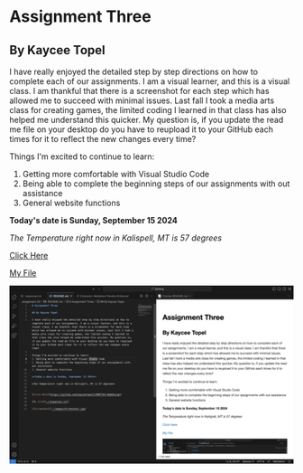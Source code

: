 # Assignment Three

## By Kaycee Topel 

I have really enjoyed the detailed step by step directions on how to complete each of our assignments. I am a visual learner, and this is a visual class. I am thankful that there is a screenshot for each step which has allowed me to succeed with minimal issues. Last fall I took a media arts class for creating games, the limited coding I learned in that class has also helped me understand this quicker. My question is, if you update the read me file on your desktop do you have to reupload it to your GitHub each times for it to reflect the new changes every time? 

Things I'm excited to continue to learn:
1. Getting more comfortable with Visual Studio Code 
2. Being able to complete the beginning steps of our assignments with out assistance 
3. General website functions 

**Today's date is Sunday, September 15 2024**

*The Temperature right now in Kalispell, MT is 57 degrees*


[Click Here](https://github.com/kayceetopel2/MART341-WebDesign)

[My File](./responses.txt)

![screenshot](./images/Screenshot.jpg)


